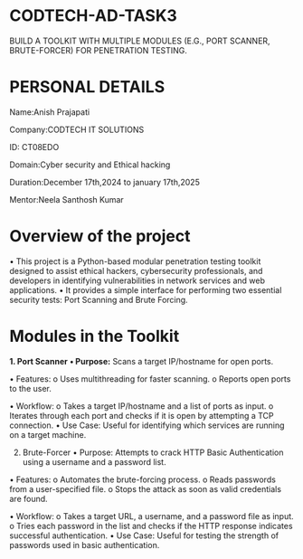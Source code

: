 # CODTECH-AD-TASK3
BUILD A TOOLKIT WITH MULTIPLE MODULES (E.G., PORT SCANNER, BRUTE-FORCER) FOR PENETRATION TESTING.

# PERSONAL DETAILS
Name:Anish Prajapati

Company:CODTECH IT SOLUTIONS

ID: CT08EDO

Domain:Cyber security and Ethical hacking

Duration:December 17th,2024 to january 17th,2025

Mentor:Neela Santhosh Kumar

# Overview of the project
•	This project is a Python-based modular penetration testing toolkit designed to assist ethical hackers, cybersecurity professionals, and developers in identifying vulnerabilities in network services and web applications.
•	It provides a simple interface for performing two essential security tests: Port Scanning and Brute Forcing.

# Modules in the Toolkit
****1. Port Scanner****
**•	Purpose:** Scans a target IP/hostname for open ports.

•	Features:
o	Uses multithreading for faster scanning.
o	Reports open ports to the user.

•	Workflow:
o	Takes a target IP/hostname and a list of ports as input.
o	Iterates through each port and checks if it is open by attempting a TCP connection.
•	Use Case: Useful for identifying which services are running on a target machine.


2. Brute-Forcer
•	Purpose: Attempts to crack HTTP Basic Authentication using a username and a password list.

•	Features:
o	Automates the brute-forcing process.
o	Reads passwords from a user-specified file.
o	Stops the attack as soon as valid credentials are found.

•	Workflow:
o	Takes a target URL, a username, and a password file as input.
o	Tries each password in the list and checks if the HTTP response indicates successful authentication.
• Use Case: Useful for testing the strength of passwords used in basic authentication.





